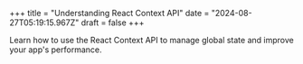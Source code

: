 +++
title = "Understanding React Context API"
date = "2024-08-27T05:19:15.967Z"
draft = false
+++

  Learn how to use the React Context API to manage global state and improve your app's performance.
        
